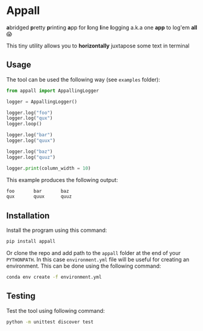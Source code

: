 # Appall

**a**bridged **p**retty **p**rinting **a**pp for **l**ong **l**ine **l**ogging a.k.a one **app** to log'em **all** 😱

This tiny utility allows you to **horizontally** juxtapose some text in terminal

## Usage

The tool can be used the following way (see `examples` folder):

```py
from appall import AppallingLogger

logger = AppallingLogger()

logger.log("foo")
logger.log("qux")
logger.loop()

logger.log("bar")
logger.log("quux")

logger.log("baz")
logger.log("quuz")

logger.print(column_width = 10)
```

This example produces the following output:

```sh
foo       bar       baz       
qux       quux      quuz      
```

## Installation

Install the program using this command:

```sh
pip install appall
```

Or clone the repo and add path to the `appall` folder at the end of your `PYTHONPATH`. In this case `environment.yml` file will be useful for creating an environment. This can be done using the following command:

```sh
conda env create -f environment.yml
```

## Testing

Test the tool using following command:

```sh
python -m unittest discover test
```
